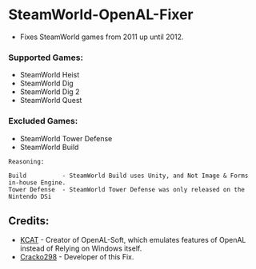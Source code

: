 # SteamWorld-OpenAL-Fixer
- Fixes SteamWorld games from 2011 up until 2012.

### Supported Games:
- SteamWorld Heist
- SteamWorld Dig
- SteamWorld Dig 2
- SteamWorld Quest

### Excluded Games:
- SteamWorld Tower Defense
- SteamWorld Build
```
Reasoning:

Build          - SteamWorld Build uses Unity, and Not Image & Forms in-house Engine.
Tower Defense  - SteamWorld Tower Defense was only released on the Nintendo DSi
```


## Credits:
- [KCAT](https://github.com/kcat) - Creator of OpenAL-Soft, which emulates features of OpenAL instead of Relying on Windows itself.
- [Cracko298](https://github.com/Cracko298) - Developer of this Fix.
